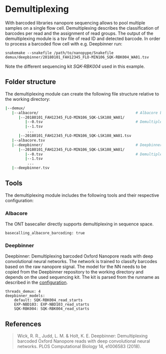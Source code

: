 # Demultiplexing

With barcoded libraries nanopore sequencing allows to pool multiple samples on a single flow cell. Demultiplexing describes the classification of barcodes per read and the assignment of read groups. The output of the demultiplexing module is a tsv file of read ID and detected barcode. In order to process a barcoded flow cell with e.g. Deepbinner run:

    snakemake --snakefile /path/to/nanopype/Snakefile demux/deepbinner/20180101_FAH12345_FLO-MIN106_SQK-RBK004_WA01.tsv

Note the different sequencing kit *SQK-RBK004* used in this example.

## Folder structure

The demultiplexing module can create the following file structure relative to the working directory:

```sh
|--demux/
   |--albacore/                                            # Albacore basecaller
      |--20180101_FAH12345_FLO-MIN106_SQK-LSK108_WA01/
         |--0.tsv                                          # Demultiplexed batches
         |--1.tsv
          ...
      |--20180101_FAH12345_FLO-MIN106_SQK-LSK108_WA01.tsv
   |--albacore.tsv
   |--deepbinner/                                          # Deepbinner neural network
      |--20180101_FAH12345_FLO-MIN106_SQK-LSK108_WA01/
         |--0.tsv                                          # Demultiplexed batches
         |--1.tsv
          ...
   |--deepbinner.tsv
```

## Tools

The demultiplexing module includes the following tools and their respective configuration:

### Albacore

The ONT basecaller directly supports demultiplexing in sequence space.

    basecalling_albacore_barcoding: true

### Deepbinner

Deepbinner: Demultiplexing barcoded Oxford Nanopore reads with deep convolutional neural networks. The network is trained to classify barcodes based on the raw nanopore signal. The model for the NN needs to be copied from the Deepbinner repository to the working directory and depends on the used sequencing kit. The kit is parsed from the runname as described in the [configuration](../installation/configuration.md).

    threads_demux: 4
    deepbinner_models:
        default: SQK-RBK004_read_starts
        EXP-NBD103: EXP-NBD103_read_starts
        SQK-RBK004: SQK-RBK004_read_starts

## References

> Wick, R. R., Judd, L. M. & Holt, K. E. Deepbinner: Demultiplexing barcoded Oxford Nanopore reads with deep convolutional neural networks. PLOS Computational Biology 14, e1006583 (2018).
